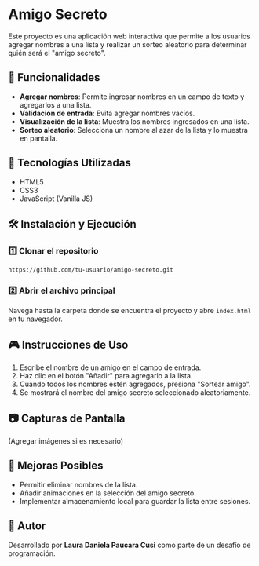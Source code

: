 # Amigo Secreto

Este proyecto es una aplicación web interactiva que permite a los usuarios agregar nombres a una lista y realizar un sorteo aleatorio para determinar quién será el "amigo secreto".

## 📌 Funcionalidades
- **Agregar nombres**: Permite ingresar nombres en un campo de texto y agregarlos a una lista.
- **Validación de entrada**: Evita agregar nombres vacíos.
- **Visualización de la lista**: Muestra los nombres ingresados en una lista.
- **Sorteo aleatorio**: Selecciona un nombre al azar de la lista y lo muestra en pantalla.

## 🚀 Tecnologías Utilizadas
- HTML5
- CSS3
- JavaScript (Vanilla JS)

## 🛠 Instalación y Ejecución
### 1️⃣ Clonar el repositorio
```bash
https://github.com/tu-usuario/amigo-secreto.git
```
### 2️⃣ Abrir el archivo principal
Navega hasta la carpeta donde se encuentra el proyecto y abre `index.html` en tu navegador.

## 🎮 Instrucciones de Uso
1. Escribe el nombre de un amigo en el campo de entrada.
2. Haz clic en el botón "Añadir" para agregarlo a la lista.
3. Cuando todos los nombres estén agregados, presiona "Sortear amigo".
4. Se mostrará el nombre del amigo secreto seleccionado aleatoriamente.

## 📷 Capturas de Pantalla
(Agregar imágenes si es necesario)

## 📝 Mejoras Posibles
- Permitir eliminar nombres de la lista.
- Añadir animaciones en la selección del amigo secreto.
- Implementar almacenamiento local para guardar la lista entre sesiones.

## 📌 Autor
Desarrollado por **Laura Daniela Paucara Cusi** como parte de un desafío de programación.
